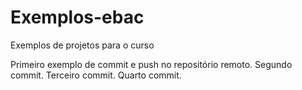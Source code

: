 # Exemplos-ebac
Exemplos de projetos para o curso

Primeiro exemplo de commit e push no repositório remoto.
Segundo commit.
Terceiro commit.
Quarto commit.
